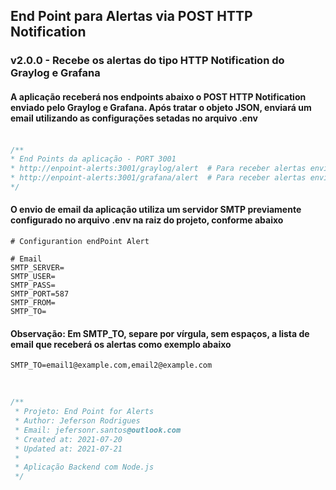 ## End Point para Alertas via POST HTTP Notification

### <strong>v2.0.0</strong> - Recebe os alertas do tipo HTTP Notification do Graylog e Grafana
#### A aplicação receberá nos endpoints abaixo o POST HTTP Notification enviado pelo Graylog e Grafana. Após tratar o objeto JSON, enviará um email utilizando as configurações setadas no arquivo <strong>.env</strong><br><br>
```js
/**
* End Points da aplicação - PORT 3001
* http://enpoint-alerts:3001/graylog/alert  # Para receber alertas enviado pelo GRAYLOG
* http://enpoint-alerts:3001/grafana/alert  # Para receber alertas enviado pelo GRAFANA
*/
```

#### O envio de email da aplicação utiliza um servidor SMTP previamente configurado no arquivo .env na raiz do projeto, conforme abaixo

```env
# Configurantion endPoint Alert

# Email
SMTP_SERVER=
SMTP_USER=
SMTP_PASS=
SMTP_PORT=587
SMTP_FROM=
SMTP_TO=
```
#### <strong>Observação: </strong> Em SMTP_TO, separe por vírgula, sem espaços, a lista de email que receberá os alertas como exemplo abaixo
```env
SMTP_TO=email1@example.com,email2@example.com
```
<br>

```js
/**
 * Projeto: End Point for Alerts
 * Author: Jeferson Rodrigues
 * Email: jefersonr.santos@outlook.com
 * Created at: 2021-07-20
 * Updated at: 2021-07-21
 * 
 * Aplicação Backend com Node.js
 */
```
